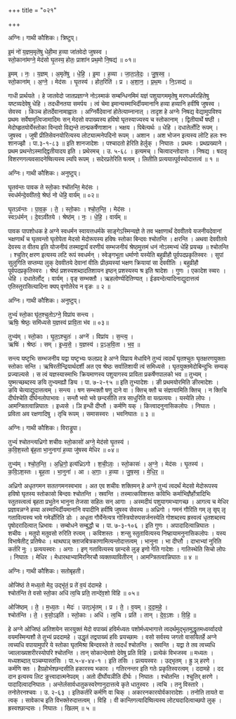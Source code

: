 +++
title = "०२१"

+++


अग्निः। गाथी कौशिकः। त्रिष्टुप्।

इ॒मं नो॑ य॒ज्ञम॒मृते॑षु धेही॒मा ह॒व्या जा॑तवेदो जुषस्व ।  
स्तो॒काना॑मग्ने॒ मेद॑सो घृ॒तस्य॒ होतः॒ प्राशा॑न प्रथ॒मो नि॒षद्य॑ ॥ ०१॥

इ॒मम् । नः॒ । य॒ज्ञम् । अ॒मृते॑षु । धे॒हि॒ । इ॒मा । ह॒व्या । जा॒त॒ऽवे॒दः॒ । जु॒ष॒स्व॒ ।  
स्तो॒काना॑म् । अ॒ग्ने॒ । मेद॑सः । घृ॒तस्य॑ । होत॒रिति॑ । प्र । अ॒शा॒न॒ । प्र॒थ॒मः । नि॒ऽसद्य॑ ॥

गाधी प्रार्थयते । हे जातवेदो जातप्रज्ञाग्ने नोऽस्माकं सम्बन्धिनमिमं यज्ञं पशुयागममृतेषु मरणधर्मरहितेषु यष्टव्यदेवेषु धेहि । तदधीनतया समर्पय । त्वं चेमा इमान्यस्माभिर्दीयमानानि हव्या हव्यानि हवींषि जुषस्व । सेवस्व । किञ्च होतर्देवानामाह्वातः । अग्निर्वैदेवानां होतेत्याम्नानात् । तादृश हे अग्नेः निषद्य वेद्यामुपविश्य प्रथमः सर्वेषामृत्विजामादिमः सन् मेदसो वपाख्यस्य हविषो घृतस्याज्यस्य च स्तोकानाम् । द्वितीयार्थे षष्ठी । मेदोघ्हृतयोर्येस्तोका विन्दवो विद्यन्ते तान्प्रकर्षेणाशान । भक्षय । पिबेत्यर्थः ॥ धेहि । दधातेर्लोटि रूपम् । जुषस्व । जुषी प्रीतिसेवनयोरित्यस्य लोट्यात्मनेपदिनो रूपम् । अशान । अश भोजन इत्यस्य लोटि हलः श्नः शानज्झौ । पा.३-१-८३ ॥ इति शानजादेशः । पश्चादतो हेरिति हेर्लुक् । निघातः । प्रथमः । प्रथप्रख्याने । प्रथम प्रथन्तेऽस्माद्द्वितीयादय इति । प्रथेरमच् । उ. ५-६८ । इत्यमच् । चित्वादन्तोदात्तः । निषद्य । षदलृ विशरणगत्यवसादनेष्वित्यस्य ल्यपि रूपम् । सदेरप्रतेरिति षत्वम् । लितीति प्रत्ययात्पूर्वस्योदात्तत्वं ॥ १ ॥

अग्निः। गाथी कौशिकः। अनुष्टुप्।

घृ॒तव॑न्तः पावक ते स्तो॒काः श्चो॑तन्ति॒ मेद॑सः ।  
स्वध॑र्मन्दे॒ववी॑तये॒ श्रेष्ठं॑ नो धेहि॒ वार्य॑म् ॥ ०२॥

घृ॒तऽव॑न्तः । पा॒व॒क॒ । ते॒ । स्तो॒काः । श्चो॒त॒न्ति॒ । मेद॑सः ।  
स्वऽध॑र्मन् । दे॒वऽवी॑तये । श्रेष्ठ॑म् । नः॒ । धे॒हि॒ । वार्य॑म् ॥

पावक पापशोधक हे अग्ने स्वधर्मन स्वायत्तधर्मके साङ्गेऽस्मिन्यज्ञे ते तव भक्षाणार्थं देववीतये यजनीयदेवानां भक्षणार्थं च घृतवन्तो घृतोपेता मेदसो मेदोरूपस्य हविषः स्तोका बिन्दवः श्चोतन्ति । क्षरन्ति । अथवा देववीतये देवस्य त वीतय इति योजनीयं तस्माद्वार्यं वरणीयं सम्भजनीयं श्रेष्ठमुत्तमं धनं नोऽस्मभ्यं धेहि प्रयच्छ ॥ श्चोतन्ति । श्चुतिर् क्षरण इत्यस्य लटि रूपं स्वधर्मन् । स्वेङ्गभूता धर्माणो यस्येति बहुव्रीहौ पूर्वपदप्रकृतिस्वरः । सुपां सुलुगिति सप्तम्या लुक् देववीतये देवानां वीतिः प्रीत्य्र्यस्यां भक्षण क्रियायां सा देववीतिः । बहुव्रीहौ पूर्वपदप्रकृतिस्वरः । श्रेष्ठं प्रशस्यशब्दादतिशायन इष्ठन् प्रशस्यस्य श्र इति श्रादेशः । गुणः । एकादेश स्व्वरः । धेहि । दधातेर्लोट् । वार्यम् । वृङ् सम्भक्तौ । ऋहलोर्ण्यदितिण्यत् । ईडवन्देत्यादिनाद्युदात्तत्वं एतिस्तुरासित्यादिना क्यप् वृणोतेरेव न वृङः ॥ २ ॥

अग्निः। गाथी कौशिकः। अनुष्टुप्।

तुभ्यं॑ स्तो॒का घृ॑त॒श्चुतोऽग्ने॒ विप्रा॑य सन्त्य ।  
ऋषिः॒ श्रेष्ठः॒ समि॑ध्यसे य॒ज्ञस्य॑ प्रावि॒ता भ॑व ॥ ०३॥

तुभ्य॑म् । स्तो॒काः । घृ॒त॒ऽश्चुतः॑ । अग्ने॑ । विप्रा॑य । स॒न्त्य॒ ।  
ऋषिः॑ । श्रेष्ठः॑ । सम् । इ॒ध्य॒से॒ । य॒ज्ञस्य॑ । प्र॒ऽअ॒वि॒ता । भ॒व॒ ॥

सन्त्य यष्टृभिः सम्भजनीय यद्वा यष्टृभ्यः फलप्रद हे अग्ने विप्राय मेधाविने तुभ्यं त्वदर्थं घृतश्चुतः घृतक्षरणयुक्ताः स्तोकाः सन्ति । ऋषिरतीन्द्रियार्थदर्शी अत एव श्रेष्ठः सर्वातिशायी त्वं समिध्यसे । घृतयुक्तमेदोबिन्दुभिः सम्यक् प्रज्याल्यसे । स त्वं यज्ञस्यास्माभिः क्रियमाणस्य पशुयागस्य प्राविता प्रकर्षेणपालको भव ॥ तुभ्यम् । युष्मत्च्छब्दस्य ङयि तुभ्यमह्यौ ङ्यि । पा. ७-२-९५ ॥ इति तुभ्यादेशः । ङी प्रथमयोरमिति ङीरमादेशः । ङयि चेत्याद्युदात्तत्वम् । सन्त्य । षण सम्भक्तौ षणु दाने वा । क्तिच् क्तौ च संज्ञायामिति क्तिच् । न क्तिचि दीर्घश्चेति दीर्घनलोपाभावः । सन्तौ भवो भवे छन्दसीति तत्र साधुरिति वा यत्प्रत्ययः । यस्येति लोपः । आमन्त्रितत्वान्निघातः । इध्यसे । ञि इन्धी दीप्तौ । कर्मणि यक् । कित्त्वादनुनासिकलोपः । निघातः । प्रविता अव रक्षणादिषु । तृचि रूपम् । समासस्वरः । भवनिघातः ॥ ३ ॥

अग्निः। गाथी कौशिकः। विराड्रूपा।

तुभ्यं॑ श्चोतन्त्यध्रिगो शचीवः स्तो॒कासो॑ अग्ने॒ मेद॑सो घृ॒तस्य॑ ।  
क॒वि॒श॒स्तो बृ॑ह॒ता भा॒नुनागा॑ ह॒व्या जु॑षस्व मेधिर ॥ ०४॥

तुभ्य॑म् । श्चो॒त॒न्ति॒ । अ॒ध्रि॒गो॒ इत्य॑ध्रिऽगो । श॒ची॒ऽवः॒ । स्तो॒कासः॑ । अ॒ग्ने॒ । मेद॑सः । घृ॒तस्य॑ ।  
क॒वि॒ऽश॒स्तः । बृ॒ह॒ता । भा॒नुना॑ । आ । अ॒गाः॒ । ह॒व्या । जु॒ष॒स्व॒ । मे॒धि॒र॒ ॥

अध्रिगो अधृतगमन सततगमनस्वभाव । अत एव शचीवः शक्तिमन् हे अग्ने तुभ्यं त्वदर्थं मेदसो मेदोरूपस्य हविषो घृतस्य स्तोकासो बिन्दवः श्चोतन्ति । स्रवन्ति । तस्मात्कविशस्तः कविभिः कर्माभिज्ञैर्होत्रादिभिः स्तुतस्त्वत्वं बृहता प्रभुतेन भानुना तेजसा सहितः सन् आगाः । अस्मदीयं पशुयागमभ्यागच्छ । आगत्य च मेधिर प्रज्ञावन्नग्ने हव्या अस्माभिर्दीयमानानि वपादीनि हवींषि जुषस्व सेवस्य ॥ अध्रिगो । गमनं गौरिति गम् लृ सृप् लृ गतावित्यस्य भावे गमेर्डोरिति डोः । अधृता गौर्येनेत्यत्र गोस्त्रियोरुपसर्जनस्येति गोशब्दस्य ह्रस्वत्वं धृतशब्दस्य पृषोदरादित्वात् ध्रिभावः । सम्बोधने सम्बुद्धौ च । पा. ७-३-१०६ । इति गुणः । अपादादित्वान्निघातः । शचीवः । मतुपो मतुवसो रुरिति रुत्वम् । कविशस्तः । शन्सु स्तुतावित्यस्य निष्हायामनुनासिकलोपः । यस्य विभाषेतीट् प्रतिषेधः । थाथघञ् क्ताजबित्रकाणामित्यन्तोदात्तत्वम् । भानुना । भा दीप्तौ । दाभाभ्यां नुरिति कर्तरि नुः । प्रत्ययस्वरः । अगाः । इण् गतावित्यस्य छान्दसे लुङ् इणो गेति गादेशः । गातिस्थेति सिचो लोपः । निघातः । मेधिर । मेधारथाभ्यामिरनिरचौ व्यक्तव्यावितीरन् । आमन्त्रितत्वान्निघातः ॥ ४ ॥

अग्निः। गाथी कौशिकः। सतोबृहती।

ओजि॑ष्ठं ते मध्य॒तो मेद॒ उद्भृ॑तं॒ प्र ते॑ व॒यं द॑दामहे ।  
श्चोत॑न्ति ते वसो स्तो॒का अधि॑ त्व॒चि प्रति॒ तान्दे॑व॒शो वि॑हि ॥ ०५॥

ओजि॑ष्ठम् । ते॒ । म॒ध्य॒तः । मेदः॑ । उत्ऽभृ॑तम् । प्र । ते॒ । व॒यम् । द॒दा॒म॒हे॒ ।  
श्चोत॑न्ति । ते॒ । व॒सो॒ऽइति॑ । स्तो॒काः । अधि॑ । त्व॒चि । प्रति॑ । तान् । दे॒व॒ऽशः । वि॒हि॒ ॥

हे अग्ने ओजिष्ठं अतिशयेन सारयुक्तं मेदो वपाख्यं हविर्मध्यतः पशोर्मध्यभागात्ते त्वदर्थमुद्भृतमुद्धृतमध्वर्य्वादयो वयमस्मिन्पशौ ते तुभ्यं प्रददामहे । उद्धृतं तद्वपाख्यं हविः प्रयच्छामः । वसो सर्वस्य जगतो वासयितर्हे अग्ने त्वच्यधि वपायामुपरि ये स्तोका घृतमिश्रा बिन्दवस्ते ते त्वदर्धं श्चोतन्ति । स्रवन्ति । यद्वा ते तव त्वच्यधि ज्वालाख्यशरीरस्योपरि श्चोतन्ति । तान् सोकान्देवशो देवेषु प्रति विहि । प्रत्येकं विभजस्व ॥ मध्यतः । मध्यशब्दात् पञ्चम्यास्तसिः । पा.५-४-४४-१ । इति तसिः । प्रत्ययस्वरः । उद्भृतम् । ह्रु ञ् हरणे । कर्मणि क्तः । हैग्रहोर्भश्छन्दसीति हकारस्य भकारः । गतिरनन्तर इति गतेः प्रकृतिस्वरत्वम् । ददामहे । दद दान इत्यस्य लिट ङुत्त्वादात्मनेपदम् । अतो दीर्घोयञीति दीर्घः । निघातः । श्चोतन्ति । श्चुतिर् क्षरणे । पादादित्वादनिघातः । अन्तेर्लसार्वधातुकस्वरेणानुदात्तत्वे कृते धातुस्वरः । त्वचि । तनु विस्तारे । तनोतेरनश्चवः । उ. २-६३ । इतिकर्तरि कर्मणि वा चिक् । अकारनकारयोर्वकारादेशः । तनोति तायते वा त्वक् । सावेकाच इति विभक्तेरुदात्तत्वम् । विहि । वी कान्तिगत्यादिष्वित्यस्य लोट्यदादित्वाच्छपो लुक् । ह्रस्वश्छान्दसः । निघातः । खिलम् ॥ ५ ॥